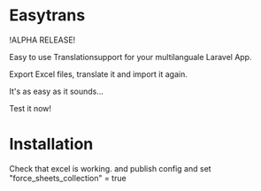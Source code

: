 # Easytrans

!ALPHA RELEASE!

Easy to use Translationsupport for your multilanguale Laravel App.

Export Excel files, translate it and import it again.

It's as easy as it sounds...

Test it now!


# Installation
Check that excel is working.
and publish config and set "force_sheets_collection" = true